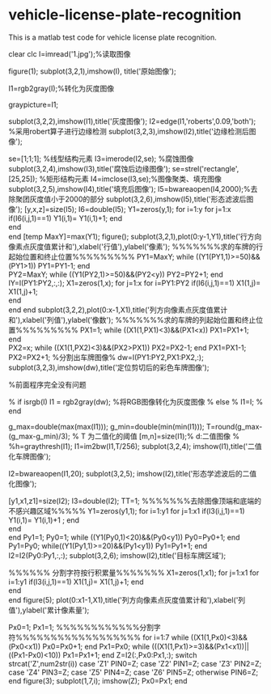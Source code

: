 # vehicle-license-plate-recognition
This is a matlab test code for vehicle license plate recognition.

clear
clc
I=imread('1.jpg');%读取图像

figure(1);  subplot(3,2,1),imshow(I), title('原始图像');

I1=rgb2gray(I);%转化为灰度图像

graypicture=I1;

subplot(3,2,2),imshow(I1),title('灰度图像');
I2=edge(I1,'roberts',0.09,'both'); %采用robert算子进行边缘检测
subplot(3,2,3),imshow(I2),title('边缘检测后图像');


se=[1;1;1]; %线型结构元素 
I3=imerode(I2,se);    %腐蚀图像
subplot(3,2,4),imshow(I3),title('腐蚀后边缘图像');
se=strel('rectangle',[25,25]);  %矩形结构元素
I4=imclose(I3,se);%图像聚类、填充图像
subplot(3,2,5),imshow(I4),title('填充后图像');
I5=bwareaopen(I4,2000);%去除聚团灰度值小于2000的部分
subplot(3,2,6),imshow(I5),title('形态滤波后图像');
[y,x,z]=size(I5);
I6=double(I5);
 Y1=zeros(y,1);
 for i=1:y
    for j=1:x
             if(I6(i,j,1)==1) 
                Y1(i,1)= Y1(i,1)+1; 
            end  
     end       
 end
 [temp MaxY]=max(Y1);
 figure();
 subplot(3,2,1),plot(0:y-1,Y1),title('行方向像素点灰度值累计和'),xlabel('行值'),ylabel('像素'); 
  %%%%%%%求的车牌的行起始位置和终止位置%%%%%%%%%
 PY1=MaxY;
 while ((Y1(PY1,1)>=50)&&(PY1>1))
        PY1=PY1-1;
 end    
 PY2=MaxY;
 while ((Y1(PY2,1)>=50)&&(PY2<y))
        PY2=PY2+1;
 end
 IY=I(PY1:PY2,:,:);
 X1=zeros(1,x);
 for j=1:x
     for i=PY1:PY2
            if(I6(i,j,1)==1)
                X1(1,j)= X1(1,j)+1;               
            end  
     end
 end
 subplot(3,2,2),plot(0:x-1,X1),title('列方向像素点灰度值累计和'),xlabel('列值'),ylabel('像数');
  %%%%%%%求的车牌的列起始位置和终止位置%%%%%%%%% 
 PX1=1;
 while ((X1(1,PX1)<3)&&(PX1<x))
       PX1=PX1+1;
 end    
 PX2=x;
 while ((X1(1,PX2)<3)&&(PX2>PX1))
        PX2=PX2-1;
 end
 PX1=PX1-1;
 PX2=PX2+1;
 %分割出车牌图像%
dw=I(PY1:PY2,PX1:PX2,:); 
subplot(3,2,3),imshow(dw),title('定位剪切后的彩色车牌图像');

%前面程序完全没有问题

% if isrgb(I)
   I1 = rgb2gray(dw);    %将RGB图像转化为灰度图像
% else
%     I1=I;
% end

 g_max=double(max(max(I1)));
 g_min=double(min(min(I1)));
 T=round(g_max-(g_max-g_min)/3); % T 为二值化的阈值
 [m,n]=size(I1);% d:二值图像
% %h=graythresh(I1);
 I1=im2bw(I1,T/256);
 subplot(3,2,4);
 imshow(I1),title('二值化车牌图像');
 
 
 
 
 
 
 
I2=bwareaopen(I1,20);
subplot(3,2,5);
imshow(I2),title('形态学滤波后的二值化图像');

[y1,x1,z1]=size(I2);
I3=double(I2);
TT=1;
%%%%%%%去除图像顶端和底端的不感兴趣区域%%%%%
Y1=zeros(y1,1);
 for i=1:y1
    for j=1:x1
             if(I3(i,j,1)==1) 
                Y1(i,1)= Y1(i,1)+1 ;
            end  
     end       
 end
Py1=1;
Py0=1;
while ((Y1(Py0,1)<20)&&(Py0<y1))
      Py0=Py0+1;
end
Py1=Py0;
 while((Y1(Py1,1)>=20)&&(Py1<y1))
         Py1=Py1+1;
 end
I2=I2(Py0:Py1,:,:);
subplot(3,2,6);
imshow(I2),title('目标车牌区域');

%%%%%% 分割字符按行积累量%%%%%%%
X1=zeros(1,x1);
for j=1:x1
    for i=1:y1
             if(I3(i,j,1)==1) 
                X1(1,j)= X1(1,j)+1;
            end  
     end       
end
figure(5);
plot(0:x1-1,X1),title('列方向像素点灰度值累计和'),xlabel('列值'),ylabel('累计像素量');

Px0=1;
Px1=1;
%%%%%%%%%%%%分割字符%%%%%%%%%%%%%%%%%%
for i=1:7
  while ((X1(1,Px0)<3)&&(Px0<x1))
      Px0=Px0+1;
  end
  Px1=Px0;
  while (((X1(1,Px1)>=3)&&(Px1<x1))||((Px1-Px0)<10))
      Px1=Px1+1;
  end
  Z=I2(:,Px0:Px1,:);
  switch strcat('Z',num2str(i))
      case 'Z1'
          PIN0=Z;
      case 'Z2'
          PIN1=Z;
      case 'Z3'
          PIN2=Z;
      case 'Z4'
          PIN3=Z;
      case 'Z5'
          PIN4=Z;
      case 'Z6'
          PIN5=Z;
      otherwise 
          PIN6=Z;
  end
  figure(3);
  subplot(1,7,i);
  imshow(Z);
    Px0=Px1;
end
